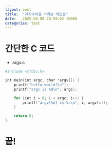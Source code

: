 ```yaml
---
layout: post
title:  "마지막이길 바라는 테스트"
date:   2025-04-08 23:59:02 +0900
categories: test
---
```


# 간단한 C 코드

- argv.c

```powershell
#include <stdio.h>

int main(int argc, char *argv[]) {
    printf("hello world!\n");
    printf("argc is %d\n", argc);

    for (int i = 0; i < argc; i++) { 
        printf("argv[%d] is %s\n", i, argv[i]); 
    }

    return 0;
}

```

# 끝!
